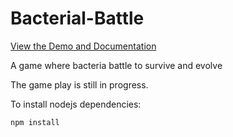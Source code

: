 Bacterial-Battle
================

[View the Demo and Documentation](http://pajtai.github.com/Bacterial-Battle/)

A game where bacteria battle to survive and evolve

The game play is still in progress.

To install nodejs dependencies:

    npm install